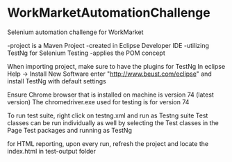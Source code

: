 # WorkMarketAutomationChallenge
Selenium automation challenge for WorkMarket

-project is a Maven Project 
-created in Eclipse Developer IDE
-utilizing TestNg for Selenium Testing 
-applies the POM concept

When importing project, make sure to have the plugins for TestNg
In eclipse Help -> Install New Software
enter "http://www.beust.com/eclipse" and install TestNg with default settings

Ensure Chrome browser that is installed on machine is version 74 (latest version)
The chromedriver.exe used for testing is for version 74

To run test suite, right click on testng.xml and run as Testng suite
Test classes can be run individually as well by selecting the Test classes in the Page Test packages and running as TestNg

for HTML reporting, upon every run, refresh the project and locate the index.html in test-output folder
